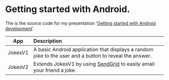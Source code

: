 Getting started with Android.
====
The is the source code for my presentation '[Getting started with Android development](https://docs.google.com/presentation/d/1i2qK8rinPTUWvXIijOL2b7s0Zg4heD_goMUjAEi2DQk/pub)'.

| App   			| Description |
| -----------------	|:------------|
| JokesV1      		| A basic Android application that displays a random joke to the user and a button to reveal the answer.|
| JokesV2      		| Extends JokesV1 by using [SendGrid](http://sendgrid.com) to easily email your friend a joke.|
